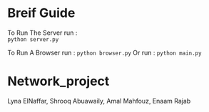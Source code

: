 # Breif Guide   

To Run The Server run :  
```python server.py```

To Run A Browser run : 
```python browser.py```
Or run :
```python main.py```
                                                    

# Network_project
Lyna ElNaffar,
Shrooq Abuawaily,
Amal Mahfouz,
Enaam Rajab